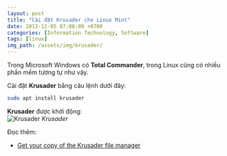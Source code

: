 ```yaml
---
layout: post
title: "Cài đặt Krusader cho Linux Mint"
date: 2013-11-05 07:08:09 +0700
categories: [Information Technology, Software]
tags: [linux]
img_path: /assets/img/krusader/
---
```


Trong Microsoft Windows có **Total Commander**, trong Linux cũng có nhiều phần mềm tương tự như vậy.

Cài đặt **Krusader** bằng câu lệnh dưới đây:  
```bash
sudo apt install krusader
```  

**Krusader** được khởi động:  
![Krusader](Krusader.png)
_Krusader_

Đọc thêm:
- [Get your copy of the Krusader file manager](https://krusader.org/get-krusader/index.html)  
